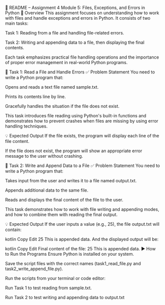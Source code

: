 📘 README – Assignment 4
Module 5: Files, Exceptions, and Errors in Python
📂 Overview
This assignment focuses on understanding how to work with files and handle exceptions and errors in Python. It consists of two main tasks:

Task 1: Reading from a file and handling file-related errors.

Task 2: Writing and appending data to a file, then displaying the final contents.

Each task emphasizes practical file handling operations and the importance of proper error management in real-world Python programs.

🔹 Task 1: Read a File and Handle Errors
✅ Problem Statement
You need to write a Python program that:

Opens and reads a text file named sample.txt.

Prints its contents line by line.

Gracefully handles the situation if the file does not exist.

This task introduces file reading using Python's built-in functions and demonstrates how to prevent crashes when files are missing by using error handling techniques.

💡 Expected Output
If the file exists, the program will display each line of the file content.

If the file does not exist, the program will show an appropriate error message to the user without crashing.

🔹 Task 2: Write and Append Data to a File
✅ Problem Statement
You need to write a Python program that:

Takes input from the user and writes it to a file named output.txt.

Appends additional data to the same file.

Reads and displays the final content of the file to the user.

This task demonstrates how to work with file writing and appending modes, and how to combine them with reading the final output.

💡 Expected Output
If the user inputs a value (e.g., 25), the file output.txt will contain:

kotlin
Copy
Edit
25
This is appended data.
And the displayed output will be:

kotlin
Copy
Edit
Final content of the file:
25
This is appended data.
▶️ How to Run the Programs
Ensure Python is installed on your system.

Save the script files with the correct names (task1_read_file.py and task2_write_append_file.py).

Run the scripts from your terminal or code editor:

Run Task 1 to test reading from sample.txt.

Run Task 2 to test writing and appending data to output.txt
